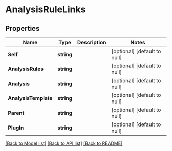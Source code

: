 # AnalysisRuleLinks

## Properties
Name | Type | Description | Notes
------------ | ------------- | ------------- | -------------
**Self** | **string** |  | [optional] [default to null]
**AnalysisRules** | **string** |  | [optional] [default to null]
**Analysis** | **string** |  | [optional] [default to null]
**AnalysisTemplate** | **string** |  | [optional] [default to null]
**Parent** | **string** |  | [optional] [default to null]
**PlugIn** | **string** |  | [optional] [default to null]

[[Back to Model list]](../README.md#documentation-for-models) [[Back to API list]](../README.md#documentation-for-api-endpoints) [[Back to README]](../README.md)


